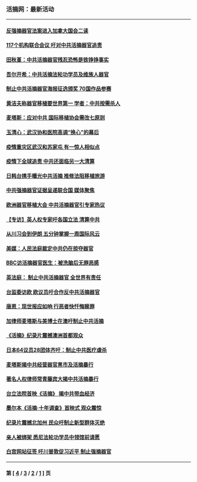 ### 活摘网：最新活动
---
#### [反强摘器官法案进入加拿大国会二读](../../pages/nf5883/n13033450.md?06220430) 
#### [117个机构联合会议 吁对中共活摘器官追责](../../pages/nf5883/n12775087.md?06220430) 
#### [田秋堇：中共活摘器官残忍恐怖是铁铮铮事实](../../pages/nf5883/n12702148.md?06220430) 
#### [吾尔开希：中共活摘法轮功学员及维族人器官](../../pages/nf5883/n12693197.md?06220430) 
#### [制止中共活摘器官海报征选颁奖 70国作品参赛](../../pages/nf5883/n12692050.md?06220430) 
#### [黄洁夫称器官移植要世界第一 学者：中共按需杀人](../../pages/nf5883/n12572329.md?06220430) 
#### [麦塔斯：应对中共 国际移植协会需改七原则](../../pages/nf5883/n12514711.md?06220430) 
#### [玉清心：武汉协和医院高调“换心”的幕后](../../pages/nf5883/n12298730.md?06220430) 
#### [疫情重灾区武汉和苏家屯 有一惊人相似点](../../pages/nf5883/n12150824.md?06220430) 
#### [疫情下全球追责 中共还面临另一大清算](../../pages/nf5883/n12070397.md?06220430) 
#### [日韩台携手曝光中共活摘 推修法阻移植旅游](../../pages/nf5883/n11712046.md?06220430) 
#### [中共强摘器官证据呈递联合国 媒体聚焦](../../pages/nf5883/n11546426.md?06220430) 
#### [欧洲器官移植大会 中共活摘器官引专家热议](../../pages/nf5883/n11539095.md?06220430) 
#### [【专访】英人权专家吁各国立法 清算中共](../../pages/nf5883/n11367315.md?06220430) 
#### [从川习会到伊朗 五分钟掌握一周国际风云](../../pages/nf5883/n11338520.md?06220430) 
#### [美媒：人民法庭裁定中共仍在掠夺器官](../../pages/nf5883/n11334897.md?06220430) 
#### [BBC访活摘器官医生：被洗脑后无罪恶感](../../pages/nf5883/n11335935.md?06220430) 
#### [英法庭： 制止中共活摘器官 全世界有责任](../../pages/nf5883/n11330691.md?06220430) 
#### [台监委访欧 欧议员吁合作反中共活摘器官](../../pages/nf5883/n11109190.md?06220430) 
#### [唐恩：现世报应如响 行恶者快忏悔赎罪](../../pages/nf5883/n11104016.md?06220430) 
#### [加律师麦塔斯与美博士在澳吁制止中共活摘](../../pages/nf5883/n10724764.md?06220430) 
#### [《活摘》纪录片震撼澳洲首都观众](../../pages/nf5883/n10722747.md?06220430) 
#### [日本64议员28团体齐吁：制止中共医疗虐杀](../../pages/nf5883/n10587757.md?06220430) 
#### [麦塔斯揭中共经营器官黑市及活摘暴行](../../pages/nf5883/n10442407.md?06220430) 
#### [著名人权律师常青藤宾大揭中共活摘暴行](../../pages/nf5883/n10318181.md?06220430) 
#### [台立法院首映《活摘》 揭中共带血经济](../../pages/nf5883/n9938847.md?06220430) 
#### [墨尔本《活摘·十年调查》首映式 观众震惊](../../pages/nf5883/n9522572.md?06220430) 
#### [纪录片震撼北加州 民众吁制止新型群体灭绝](../../pages/nf5883/n9188314.md?06220430) 
#### [亲人被绑架 悉尼法轮功学员中领馆前请愿](../../pages/nf5883/n9056753.md?06220430) 
#### [白宫网站征签 吁川普敦促习近平 制止强摘器官](../../pages/nf5883/n9009661.md?06220430) 

---
#### 第 [ [4](./4.md?06220430) / [3](./3.md?06220430) / [2](./2.md?06220430) / [1](./1.md?06220430) ] 页
